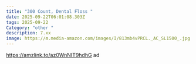 ```yaml
---
title: "300 Count, Dental Floss "
date: 2025-09-22T06:01:08.303Z
tags: 2025-09-22
Category: "other "
description: 7.xx
image: https://m.media-amazon.com/images/I/813mb4vPRCL._AC_SL1500_.jpg
---
```

https://amzlink.to/az0WnNIT9hdhG  ad